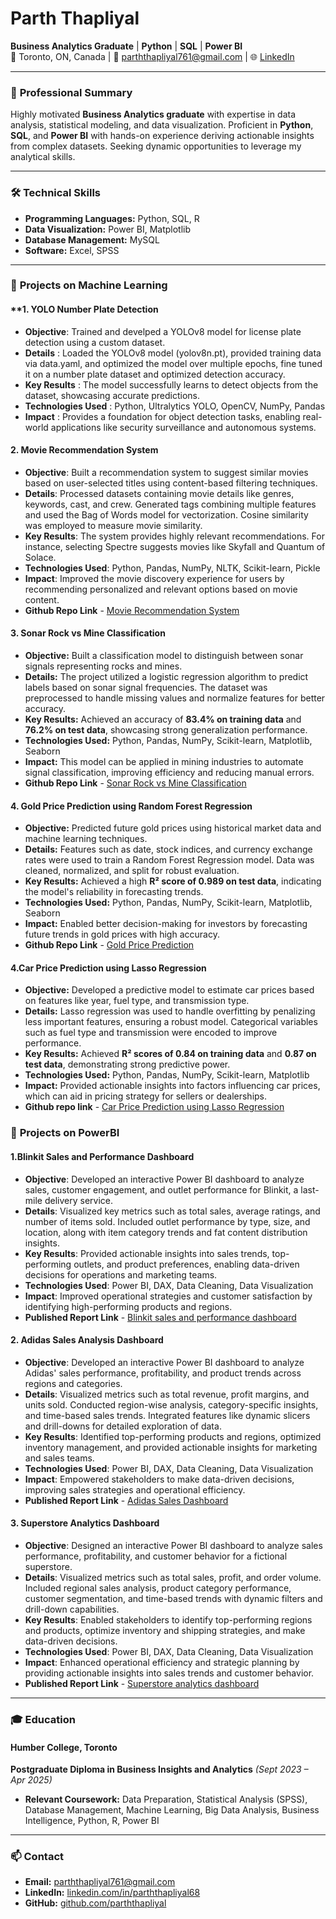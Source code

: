 # Parth Thapliyal  
**Business Analytics Graduate** | **Python** | **SQL** | **Power BI**  
📍 Toronto, ON, Canada | 📧 [parththapliyal761@gmail.com](mailto:parththapliyal761@gmail.com) | 🌐 [LinkedIn](https://www.linkedin.com/in/parththapliyal68)

---

### 📜 **Professional Summary**  
Highly motivated **Business Analytics graduate** with expertise in data analysis, statistical modeling, and data visualization. Proficient in **Python**, **SQL**, and **Power BI** with hands-on experience deriving actionable insights from complex datasets. Seeking dynamic opportunities to leverage my analytical skills.

---

### 🛠 **Technical Skills**  
- **Programming Languages:** Python, SQL, R  
- **Data Visualization:** Power BI, Matplotlib  
- **Database Management:** MySQL  
- **Software:** Excel, SPSS  

---

### 💼 **Projects on Machine Learning**
#### **1. YOLO Number Plate Detection
- **Objective**: Trained and develped a  YOLOv8 model for license plate detection using a custom dataset.
- **Details** : Loaded the YOLOv8 model (yolov8n.pt), provided training data via data.yaml, and optimized the model over multiple epochs, fine tuned it on a number plate dataset and optimized detection accuracy.
- **Key Results** : The model successfully learns to detect objects from the dataset, showcasing accurate predictions.
- **Technologies Used** : Python, Ultralytics YOLO, OpenCV, NumPy, Pandas
- **Impact** : Provides a foundation for object detection tasks, enabling real-world applications like security surveillance and autonomous systems.


#### **2. Movie Recommendation System**
- **Objective**: Built a recommendation system to suggest similar movies based on user-selected titles using content-based filtering techniques.
- **Details**: Processed datasets containing movie details like genres, keywords, cast, and crew. Generated tags combining multiple features and used the Bag of Words model for vectorization. Cosine similarity 
  was employed to measure movie similarity.
- **Key Results**: The system provides highly relevant recommendations. For instance, selecting Spectre suggests movies like Skyfall and Quantum of Solace.
- **Technologies Used**: Python, Pandas, NumPy, NLTK, Scikit-learn, Pickle
- **Impact**: Improved the movie discovery experience for users by recommending personalized and relevant options based on movie content.
- **Github Repo Link** - [Movie Recommendation System](https://github.com/Parththapliyal/Movie-recommendation-system/tree/main)


#### **3. Sonar Rock vs Mine Classification**  
- **Objective:** Built a classification model to distinguish between sonar signals representing rocks and mines.  
- **Details:** The project utilized a logistic regression algorithm to predict labels based on sonar signal frequencies. The dataset was preprocessed to handle missing values and normalize features for better accuracy.  
- **Key Results:** Achieved an accuracy of **83.4% on training data** and **76.2% on test data**, showcasing strong generalization performance.  
- **Technologies Used:** Python, Pandas, NumPy, Scikit-learn, Matplotlib, Seaborn  
- **Impact:** This model can be applied in mining industries to automate signal classification, improving efficiency and reducing manual errors.
- **Github Repo Link** - [Sonar Rock vs Mine Classification](https://github.com/Parththapliyal/Sonar-Rock-vs-Mine-Classification-using-Logistic-Regression-/tree/main) 


#### **4. Gold Price Prediction using Random Forest Regression**  
- **Objective:** Predicted future gold prices using historical market data and machine learning techniques.  
- **Details:** Features such as date, stock indices, and currency exchange rates were used to train a Random Forest Regression model. Data was cleaned, normalized, and split for robust evaluation.  
- **Key Results:** Achieved a high **R² score of 0.989 on test data**, indicating the model's reliability in forecasting trends.  
- **Technologies Used:** Python, Pandas, NumPy, Scikit-learn, Matplotlib, Seaborn  
- **Impact:** Enabled better decision-making for investors by forecasting future trends in gold prices with high accuracy.
- **Github Repo Link** - [Gold Price Prediction](https://github.com/Parththapliyal/Gold-Price-Prediction/tree/main)

#### **4.Car Price Prediction using Lasso Regression**  
- **Objective:** Developed a predictive model to estimate car prices based on features like year, fuel type, and transmission type.  
- **Details:** Lasso regression was used to handle overfitting by penalizing less important features, ensuring a robust model. Categorical variables such as fuel type and transmission were encoded to improve performance.  
- **Key Results:** Achieved **R² scores of 0.84 on training data** and **0.87 on test data**, demonstrating strong predictive power.  
- **Technologies Used:** Python, Pandas, NumPy, Scikit-learn, Matplotlib  
- **Impact:** Provided actionable insights into factors influencing car prices, which can aid in pricing strategy for sellers or dealerships.
- **Github repo link** - [Car Price Prediction using Lasso Regression](https://github.com/Parththapliyal/Car-Price-Prediction-using-Lasso-Regression)



### 💼 **Projects on PowerBI**

#### **1.Blinkit Sales and Performance Dashboard**
- **Objective**: Developed an interactive Power BI dashboard to analyze sales, customer engagement, and outlet performance for Blinkit, a last-mile delivery service.
- **Details**: Visualized key metrics such as total sales, average ratings, and number of items sold. Included outlet performance by type, size, and location, along with item category trends and fat content distribution insights.
- **Key Results**: Provided actionable insights into sales trends, top-performing outlets, and product preferences, enabling data-driven decisions for operations and marketing teams.
- **Technologies Used**: Power BI, DAX, Data Cleaning, Data Visualization
- **Impact**: Improved operational strategies and customer satisfaction by identifying high-performing products and regions.
- **Published Report Link** -  [Blinkit sales and performance dashboard](https://app.powerbi.com/view?r=eyJrIjoiN2E4MzA4ZWYtZDI3Zi00MTI2LThlOGItMzU4ZDgxZjQ4ZWU4IiwidCI6ImU1ZjZjMDQ0LTIzODMtNDViZC05MTEyLTQxOGY2MjIzMjY1OCJ9)


 #### **2. Adidas Sales Analysis Dashboard**
- **Objective**: Developed an interactive Power BI dashboard to analyze Adidas' sales performance, profitability, and product trends across regions and categories.
- **Details**: Visualized metrics such as total revenue, profit margins, and units sold. Conducted region-wise analysis, category-specific insights, and time-based sales trends. Integrated features like dynamic slicers and drill-downs for detailed exploration of data.
- **Key Results**: Identified top-performing products and regions, optimized inventory management, and provided actionable insights for marketing and sales teams.
- **Technologies Used**: Power BI, DAX, Data Cleaning, Data Visualization
- **Impact**: Empowered stakeholders to make data-driven decisions, improving sales strategies and operational efficiency.
- **Published Report Link** - [Adidas Sales Dashboard](https://app.powerbi.com/view?r=eyJrIjoiOGQ0ODkzYzctYmY5YS00NDFkLWEwOTQtYWUwOGM5Mzk1M2RiIiwidCI6ImU1ZjZjMDQ0LTIzODMtNDViZC05MTEyLTQxOGY2MjIzMjY1OCJ9)
#### **3. Superstore Analytics Dashboard**
- **Objective**: Designed an interactive Power BI dashboard to analyze sales performance, profitability, and customer behavior for a fictional superstore.
- **Details**: Visualized metrics such as total sales, profit, and order volume. Included regional sales analysis, product category performance, customer segmentation, and time-based trends with dynamic filters and drill-down capabilities.
- **Key Results**: Enabled stakeholders to identify top-performing regions and products, optimize inventory and shipping strategies, and make data-driven decisions.
- **Technologies Used**: Power BI, DAX, Data Cleaning, Data Visualization
- **Impact**: Enhanced operational efficiency and strategic planning by providing actionable insights into sales trends and customer behavior.
- **Published Report Link** -  [Superstore analytics dashboard](https://app.powerbi.com/view?r=eyJrIjoiMGVjZTk4NWUtZWYyMy00NWQ2LWIxMmYtY2U4ZmUzYzA2ZGEyIiwidCI6ImU1ZjZjMDQ0LTIzODMtNDViZC05MTEyLTQxOGY2MjIzMjY1OCJ9)



---

### 🎓 **Education**  
#### Humber College, Toronto  
**Postgraduate Diploma in Business Insights and Analytics** *(Sept 2023 – Apr 2025)*  
- **Relevant Coursework:** Data Preparation, Statistical Analysis (SPSS), Database Management, Machine Learning, Big Data Analysis, Business Intelligence, Python, R, Power BI

---

### 📫 **Contact**  
- **Email:** [parththapliyal761@gmail.com](mailto:parththapliyal761@gmail.com)  
- **LinkedIn:** [linkedin.com/in/parththapliyal68](https://www.linkedin.com/in/parththapliyal68)  
- **GitHub:** [github.com/parththapliyal](https://github.com/parththapliyal)

